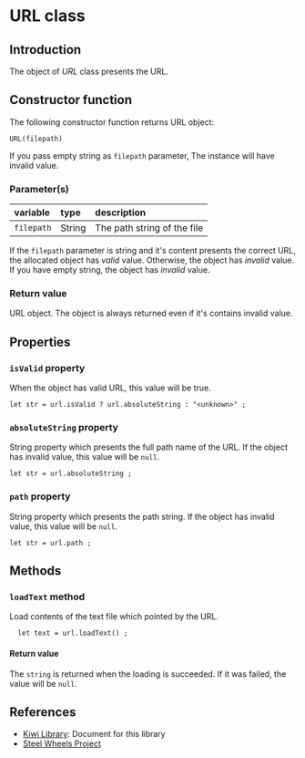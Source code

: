# URL class

## Introduction
The object of *URL* class presents the URL.

## Constructor function
The following constructor function returns URL object:
````
URL(filepath)
````
If you pass empty string as `filepath` parameter,
The instance will have invalid value.

### Parameter(s)
|variable | type | description|
|:--- |:--- |:--- |
|`filepath` | String | The path string of the file |

If the `filepath` parameter is string and it's content presents
the correct URL, the allocated object has *valid* value.
Otherwise, the object has *invalid* value.
If you have empty string, the object has *invalid* value.

### Return value
URL object. The object is always returned even if it's contains
invalid value.

## Properties
### `isValid` property
When the object has valid URL, this value will be true.
````
let str = url.isValid ? url.absoluteString : "<unknown>" ;
````

### `absoluteString` property
String property which presents the full path name of the URL.
If the object has invalid value, this value will be `null`.
````
let str = url.absoluteString ;
````

### `path` property
String property which presents the path string.
If the object has invalid value, this value will be `null`.
````
let str = url.path ;
````

## Methods
### `loadText` method
Load contents of the text file which pointed by the URL.
````
  let text = url.loadText() ;
````

#### Return value
The `string` is returned when the loading is succeeded. If it was failed, the value will be `null`.

## References
* [Kiwi Library](https://github.com/steelwheels/KiwiScript/blob/master/KiwiLibrary/Document/Library.md): Document for this library
* [Steel Wheels Project](http://steelwheels.github.io)
